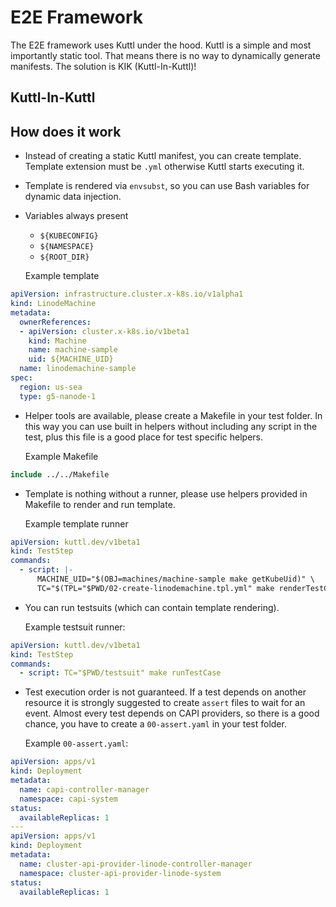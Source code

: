 # E2E Framework

The E2E framework uses Kuttl under the hood. Kuttl is a simple and most importantly static tool.
That means there is no way to dynamically generate manifests.
The solution is KIK (Kuttl-In-Kuttl)! 

## Kuttl-In-Kuttl

## How does it work

 - Instead of creating a static Kuttl manifest, you can create template. Template extension must be `.yml` otherwise Kuttl starts executing it.
 - Template is rendered via `envsubst`, so you can use Bash variables for dynamic data injection.
  - Variables always present
    - `${KUBECONFIG}`
    - `${NAMESPACE}`
    - `${ROOT_DIR}`

    Example template
```yaml
apiVersion: infrastructure.cluster.x-k8s.io/v1alpha1
kind: LinodeMachine
metadata:
  ownerReferences:
  - apiVersion: cluster.x-k8s.io/v1beta1
    kind: Machine
    name: machine-sample
    uid: ${MACHINE_UID}
  name: linodemachine-sample
spec:
  region: us-sea
  type: g5-nanode-1
```

 - Helper tools are available, please create a Makefile in your test folder. In this way you can use built in helpers without including any script in the test, plus this file is a good place for test specific helpers.

    Example Makefile
```makefile
include ../../Makefile
```

 - Template is nothing without a runner, please use helpers provided in Makefile to render and run template.

    Example template runner
```yaml
apiVersion: kuttl.dev/v1beta1
kind: TestStep
commands:
  - script: |-
      MACHINE_UID="$(OBJ=machines/machine-sample make getKubeUid)" \
      TC="$(TPL="$PWD/02-create-linodemachine.tpl.yml" make renderTestCase)" make runTestCase
```

  - You can run testsuits (which can contain template rendering).

    Example testsuit runner:
```yaml
apiVersion: kuttl.dev/v1beta1
kind: TestStep
commands:
  - script: TC="$PWD/testsuit" make runTestCase
```

  - Test execution order is not guaranteed. If a test depends on another resource it is strongly suggested to create `assert` files to wait for an event. Almost every test depends on CAPI providers, so there is a good chance, you have to create a `00-assert.yaml` in your test folder.

    Example `00-assert.yaml`:
```yaml
apiVersion: apps/v1
kind: Deployment
metadata:
  name: capi-controller-manager
  namespace: capi-system
status:
  availableReplicas: 1
---
apiVersion: apps/v1
kind: Deployment
metadata:
  name: cluster-api-provider-linode-controller-manager
  namespace: cluster-api-provider-linode-system
status:
  availableReplicas: 1
```
